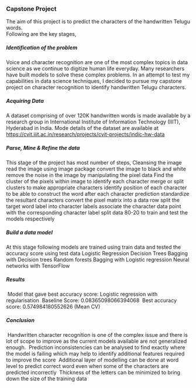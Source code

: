 ### **Capstone Project**

The aim of this project is to predict the characters of the handwritten Telugu words.  
Following are the key stages,

##### Identification of the problem

Voice and character recognition are one of the most complex topics in data science as we continue to digitize human life everyday. Many researchers have built models to solve these complex problems. In an attempt to test my capabilities in data science techniques, I decided to pursue my capstone project on character recognition to identify handwritten Telugu characters.

##### Acquiring Data

A dataset comprising of over 120K handwritten words is made available by a research group in International Institute of Information Technology (IIIT), Hyderabad in India. Mode details of the dataset are available at https://cvit.iiit.ac.in/research/projects/cvit-projects/indic-hw-data 

##### Parse, Mine & Refine the data

This stage of the project has most number of steps,
	Cleansing the image
		read the image using image package 
		convert the image to black and white
		remove the noise in the image by manipulating the pixel data
	Find the cluster of the pixels within image to identify each character
	merge or split clusters to make appropriate characters
	identify position of each character to be able to construct the word after each character prediction
	standardize the resultant characters
	convert the pixel matrix into a data row
	split the target word label into character labels
	associate the character data point with the corresponding character label
	split data 80-20 to train and test the models respectively
	

##### Build a data model

At this stage following models are trained using train data and tested the accuracy score using test data
	Logistic Regression
	Decision Trees 
	Bagging with Decision trees
	Random forests
	Bagging with Logistic regression
	Neural networks with TensorFlow

##### Results

​	Model that gave best accuracy score: Logistic regression with regularisation
​	Baseline Score: 0.08365098066394068
​	Best accuracy score: 0.574984180552626 (Mean CV)
​	

##### Conclusion

​	Handwritten character recognition is one of the complex issue and there is lot of scope to improve as the current models available are not generalized enough.
​	Prediction inconsistencies can be analysed to find exactly where the model is failing which may help to identify additional features required to improve the score
​	Additional layer of modelling can be done at word level to predict correct word even when some of the characters are predicted incorrectly
​	Thickness of the letters can be minimized to bring down the size of the training data